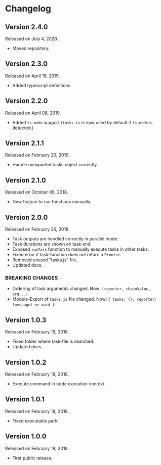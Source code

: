 # Changelog

## Version 2.4.0

Released on July 4, 2020.

-   Moved repository.


## Version 2.3.0

Released on April 16, 2019.

-   Added typescript definitions.


## Version 2.2.0

Released on April 08, 2019.

-   Added `ts-node` support (`tasks.ts` is now used by default if `ts-node` is detected.)


## Version 2.1.1

Released on February 20, 2019.

-   Handle unexported tasks object correctly.


## Version 2.1.0

Released on October 08, 2018.

-   New feature to run functions manually.


## Version 2.0.0

Released on February 26, 2018.

-   Task outputs are handled correctly in parallel mode.
-   Task durations are shown on task-end.
-   Exposed `runTask` function to manually execute tasks in other tasks.
-   Fixed error if task-function does not return a `Promise`.
-   Removed unused "tasks.js" file.
-   Updated docs.

### BREAKING CHANGES

-   Ordering of task arguments changed. Now: `(reporter, chainValue, arg...)`.
-   Module-Export of `tasks.js` file changed. Now: `{ tasks: {}, reporter: (message) => void }`.


## Version 1.0.3

Released on February 19, 2018.

-   Fixed folder where task-file is searched.
-   Updated docs.


## Version 1.0.2

Released on February 18, 2018.

-   Execute command in node execution context.


## Version 1.0.1

Released on February 18, 2018.

-   Fixed executable path.


## Version 1.0.0

Released on February 18, 2018.

-   First public release.
